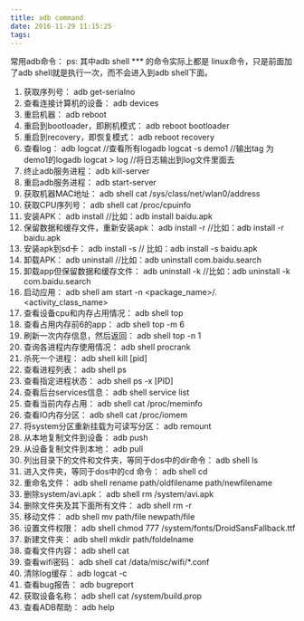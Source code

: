 ```yaml
---
title: adb command
date: 2016-11-29 11:15:25
tags:
---
```

常用adb命令：
ps: 其中adb shell *** 的命令实际上都是 linux命令，只是前面加了adb shell就是执行一次，而不会进入到adb shell下面。
1. 获取序列号：
adb get-serialno
2. 查看连接计算机的设备：
adb devices
3. 重启机器：
adb reboot
4. 重启到bootloader，即刷机模式：
adb reboot bootloader
5. 重启到recovery，即恢复模式：
adb reboot recovery
6. 查看log：
adb logcat //查看所有logadb logcat -s demo1 //输出tag 为demo1的logadb logcat > log //将日志输出到log文件里面去
7. 终止adb服务进程：
adb kill-server
8. 重启adb服务进程：
adb start-server
9. 获取机器MAC地址：
adb shell cat /sys/class/net/wlan0/address
10. 获取CPU序列号：
adb shell cat /proc/cpuinfo
11. 安装APK：
adb install <apkfile> //比如：adb install baidu.apk
12. 保留数据和缓存文件，重新安装apk：
adb install -r <apkfile> //比如：adb install -r baidu.apk
13. 安装apk到sd卡：
adb install -s <apkfile> // 比如：adb install -s baidu.apk
14. 卸载APK：
adb uninstall <package> //比如：adb uninstall com.baidu.search
15. 卸载app但保留数据和缓存文件：
adb uninstall -k <package> //比如：adb uninstall -k com.baidu.search
16. 启动应用：
adb shell am start -n <package_name>/.<activity_class_name>
17. 查看设备cpu和内存占用情况：
adb shell top
18. 查看占用内存前6的app：
adb shell top -m 6
19. 刷新一次内存信息，然后返回：
adb shell top -n 1
20. 查询各进程内存使用情况：
adb shell procrank
21. 杀死一个进程：
adb shell kill [pid]
22. 查看进程列表：
adb shell ps
23. 查看指定进程状态：
adb shell ps -x [PID]
24. 查看后台services信息：
adb shell service list
25. 查看当前内存占用：
adb shell cat /proc/meminfo
26. 查看IO内存分区：
adb shell cat /proc/iomem
27. 将system分区重新挂载为可读写分区：
adb remount
28. 从本地复制文件到设备：
adb push <local> <remote>
29. 从设备复制文件到本地：
adb pull <remote> <local>
30. 列出目录下的文件和文件夹，等同于dos中的dir命令：
adb shell ls
31. 进入文件夹，等同于dos中的cd 命令：
adb shell cd <folder>
32. 重命名文件：
adb shell rename path/oldfilename path/newfilename
33. 删除system/avi.apk：
adb shell rm /system/avi.apk
34. 删除文件夹及其下面所有文件：
adb shell rm -r <folder>
35. 移动文件：
adb shell mv path/file newpath/file
36. 设置文件权限：
adb shell chmod 777 /system/fonts/DroidSansFallback.ttf
37. 新建文件夹：
adb shell mkdir path/foldelname
38. 查看文件内容：
adb shell cat <file>
39. 查看wifi密码：
adb shell cat /data/misc/wifi/*.conf
40. 清除log缓存：
adb logcat -c
41. 查看bug报告：
adb bugreport
42. 获取设备名称：
adb shell cat /system/build.prop
43. 查看ADB帮助：
adb help